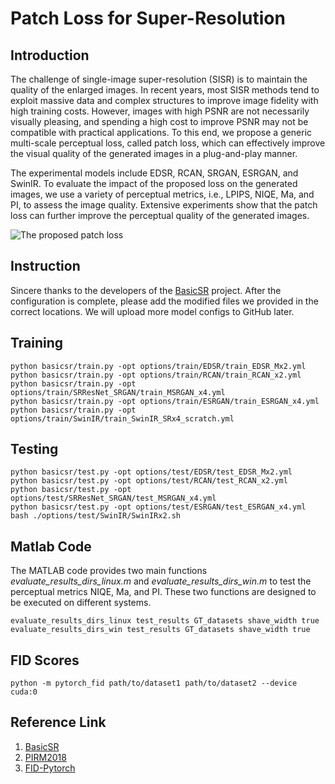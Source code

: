 # **Patch Loss for Super-Resolution**
## Introduction

The challenge of single-image super-resolution (SISR) is to maintain the quality of the enlarged images. In recent years, most SISR methods tend to exploit massive data and complex structures to improve image fidelity with high training costs. However, images with high PSNR are not necessarily visually pleasing, and spending a high cost to improve PSNR may not be compatible with practical applications. To this end, we propose a generic multi-scale perceptual loss, called patch loss, which can effectively improve the visual quality of the generated images in a plug-and-play manner.

The experimental models include EDSR, RCAN, SRGAN, ESRGAN, and SwinIR. To evaluate the impact of the proposed loss on the generated images, we use a variety of perceptual metrics, i.e., LPIPS, NIQE, Ma, and PI, to assess the image quality. Extensive experiments show that the patch loss can further improve the perceptual quality of the generated images.


![The proposed patch loss](https://github.com/Suanmd/Patch-Loss-for-Super-Resolution/tree/main/utils/img/example.png)

## Instruction
Sincere thanks to the developers of the [BasicSR](https://github.com/XPixelGroup/BasicSR) project. After the configuration is complete, please add the modified files we provided in the correct locations. We will upload more model configs to GitHub later.

## Training

    python basicsr/train.py -opt options/train/EDSR/train_EDSR_Mx2.yml
    python basicsr/train.py -opt options/train/RCAN/train_RCAN_x2.yml
    python basicsr/train.py -opt options/train/SRResNet_SRGAN/train_MSRGAN_x4.yml
    python basicsr/train.py -opt options/train/ESRGAN/train_ESRGAN_x4.yml
    python basicsr/train.py -opt options/train/SwinIR/train_SwinIR_SRx4_scratch.yml

## Testing

    python basicsr/test.py -opt options/test/EDSR/test_EDSR_Mx2.yml
    python basicsr/test.py -opt options/test/RCAN/test_RCAN_x2.yml
    python basicsr/test.py -opt options/test/SRResNet_SRGAN/test_MSRGAN_x4.yml
    python basicsr/test.py -opt options/test/ESRGAN/test_ESRGAN_x4.yml
    bash ./options/test/SwinIR/SwinIRx2.sh

## Matlab Code

The MATLAB code provides two main functions *evaluate_results_dirs_linux.m* and *evaluate_results_dirs_win.m* to test the perceptual metrics NIQE, Ma, and PI. These two functions are designed to be executed on different systems.

    evaluate_results_dirs_linux test_results GT_datasets shave_width true
    evaluate_results_dirs_win test_results GT_datasets shave_width true

## FID Scores

    python -m pytorch_fid path/to/dataset1 path/to/dataset2 --device cuda:0

## Reference Link

 1. [BasicSR](https://github.com/XPixelGroup/BasicSR)
 2. [PIRM2018](https://github.com/roimehrez/PIRM2018)
 3. [FID-Pytorch](https://github.com/mseitzer/pytorch-fid)
